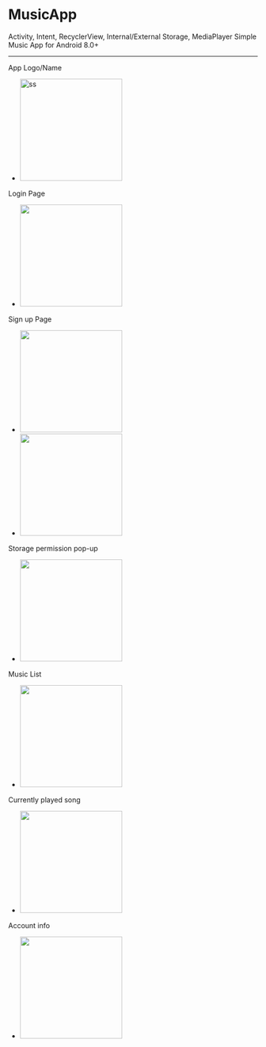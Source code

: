 # MusicApp
 Activity, Intent, RecyclerView, Internal/External Storage, MediaPlayer
 Simple Music App for Android 8.0+

***
App Logo/Name
* <img width="206" alt="ss" src="https://github.com/gulsoy83/MusicApp/assets/46426033/17c2ef55-0ed3-4f85-ba9f-ea7dcea0b0c3">

Login Page
* <img src="https://github.com/gulsoy83/MusicApp/assets/46426033/341a397f-4958-40a7-ac93-9a48a8df1486" width="206" />

Sign up Page
* <img src="https://github.com/gulsoy83/MusicApp/assets/46426033/3d46af50-6fb7-466c-bc2e-011acea8e63a" width="206" />

* <img src="https://github.com/gulsoy83/MusicApp/assets/46426033/1b33ed02-7d77-452c-bb1e-6500f8e0b51c" width="206" />

Storage permission pop-up
* <img src="https://github.com/gulsoy83/MusicApp/assets/46426033/c7701ee7-f911-44b6-82e3-c53f03e7bc12" width="206" />

Music List
* <img src="https://github.com/gulsoy83/MusicApp/assets/46426033/583cb3cf-5f2d-46c6-9e20-9bb02908b148" width="206" />

Currently played song
* <img src="https://github.com/gulsoy83/MusicApp/assets/46426033/ca425726-a56d-4154-b57e-cb446bbac759" width="206" />

Account info
* <img src="https://github.com/gulsoy83/MusicApp/assets/46426033/b33fa545-106c-4782-8922-e2fe55a59407" width="206" />


